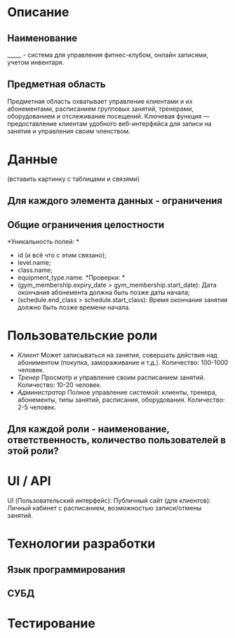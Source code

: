 # Описание
## Наименование
_____ - система для управления фитнес-клубом, онлайн записями, учетом инвентаря.
## Предметная область
Предметная область охватывает управление клиентами и их абонементами, расписанием групповых занятий, тренерами, оборудованием и отслеживание посещений. Ключевая функция — предоставление клиентам удобного веб-интерфейса для записи на занятия и управления своим членством.
# Данные
(вставить картинку с таблицами и связями)
## Для каждого элемента данных - ограничения
## Общие ограничения целостности
*Уникальность полей: *
- id (и всё что с этим связано);
- level.name;
- class.name;
- equipment_type.name.
*Проверки: *
- (gym_membership.expiry_date > gym_membership.start_date): Дата окончания абонемента должна быть позже даты начала;
- (schedule.end_class > schedule.start_class): Время окончания занятия должно быть позже времени начала.
# Пользовательские роли
- *Клиент*
    Может записываться на занятия, совершать действия над абониментом (покупка, замораживание и т.д.).
    Количество: 100-1000 человек.
- *Тренер*
    Просмотр и управление своим расписанием занятий.
    Количество: 10-20 человек.
- *Администратор*
    Полное управление системой: клиенты, тренера, абонементы, типы занятий, расписания, оборудования.
    Количество: 2-5 человек.
## Для каждой роли - наименование, ответственность, количество пользователей в этой роли?
# UI / API 
UI (Пользовательский интерфейс):
Публичный сайт (для клиентов): Личный кабинет с расписанием, возможностью записи/отмены занятий.
# Технологии разработки
## Язык программирования
## СУБД
# Тестирование

